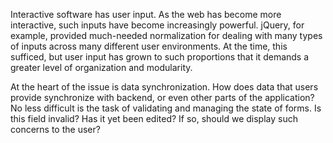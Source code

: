 Interactive software has user input. As the web has become more interactive, such inputs have become increasingly powerful. jQuery, for example, provided much-needed normalization for dealing with many types of inputs across many different user environments. At the time, this sufficed, but user input has grown to such proportions that it demands a greater level of organization and modularity.

At the heart of the issue is data synchronization. How does data that users provide synchronize with backend, or even other parts of the application? No less difficult is the task of validating and managing the state of forms. Is this field invalid? Has it yet been edited? If so, should we display such concerns to the user?